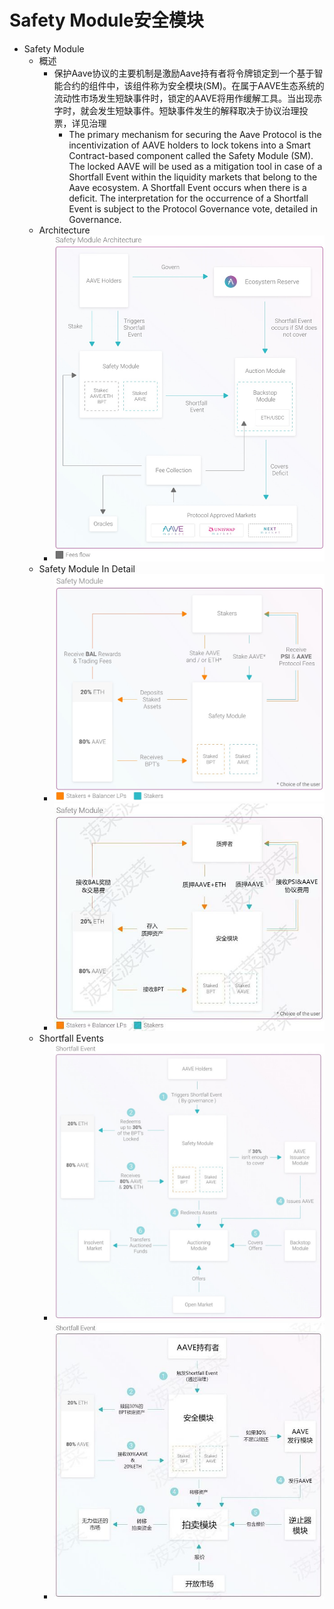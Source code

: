 # Safety Module安全模块

* Safety Module 
  * 概述 
    * 保护Aave协议的主要机制是激励Aave持有者将令牌锁定到一个基于智能合约的组件中，该组件称为安全模块(SM)。在属于AAVE生态系统的流动性市场发生短缺事件时，锁定的AAVE将用作缓解工具。当出现赤字时，就会发生短缺事件。短缺事件发生的解释取决于协议治理投票，详见治理 
      * The primary mechanism for securing the Aave Protocol is the incentivization of AAVE holders to lock tokens into a Smart Contract-based component called the Safety Module (SM). The locked AAVE will be used as a mitigation tool in case of a Shortfall Event within the liquidity markets that belong to the Aave ecosystem. A Shortfall Event occurs when there is a deficit. The interpretation for the occurrence of a Shortfall Event is subject to the Protocol Governance vote, detailed in Governance. 
  * Architecture
    * ![aave_safety_module_architecture](../assets/img/aave_safety_module_architecture.jpg)
  * Safety Module In Detail
    * ![aave_safety_module_detail_en](../assets/img/aave_safety_module_detail_en.jpg)
    * ![aave_safety_module_detail_cn](../assets/img/aave_safety_module_detail_cn.png)
  * Shortfall Events 
    * ![aave_safety_module_shortfall_event_en](../assets/img/aave_safety_module_shortfall_event_en.jpg)
    * ![aave_safety_module_shortfall_event_cn](../assets/img/aave_safety_module_shortfall_event_cn.jpg)

